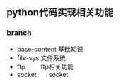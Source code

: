 ## python代码实现相关功能

### branch

* base-content 基础知识
* file-sys     文件系统
* ftp          ftp相关功能
* socket       socket
